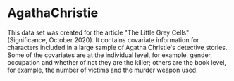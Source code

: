 # AgathaChristie 
This data set was created for the article "The Little Grey Cells" (Significance, October 2020).
It contains covariate information for characters included in a large sample of Agatha Christie's detective stories.
Some of the covariates are at the individual level, for example, gender, occupation and whether of not they are the killer; others are the book level, for example, the number of victims and the murder weapon used.
